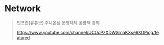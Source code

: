# Network
> 인프런(유튜브) 주니온님 운영체제 공룡책 강의
>
> https://www.youtube.com/channel/UCOcPzXDWSrnaKXse9XOPiog/featured
